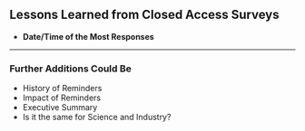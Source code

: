 ## Lessons Learned from Closed Access Surveys

- **Date/Time of the Most Responses**

---

### Further Additions Could Be

- History of Reminders  
- Impact of Reminders  
- Executive Summary
- Is it the same for Science and Industry? 